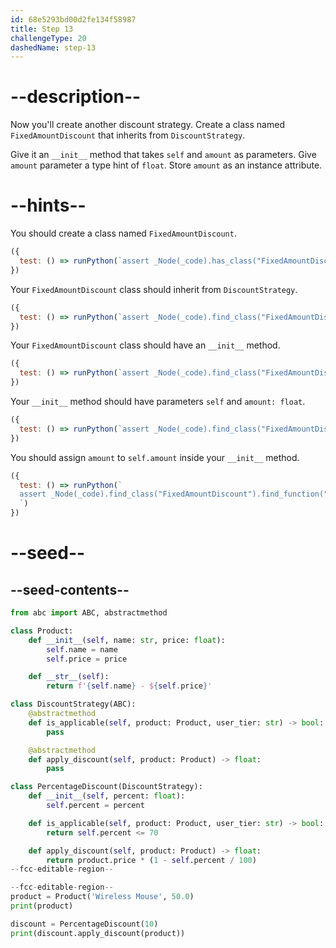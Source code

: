 ```yaml
---
id: 68e5293bd00d2fe134f58987
title: Step 13
challengeType: 20
dashedName: step-13
---
```


# --description--

Now you'll create another discount strategy. Create a class named `FixedAmountDiscount` that inherits from `DiscountStrategy`.

Give it an `__init__` method that takes `self` and `amount` as parameters. Give `amount` parameter a type hint of `float`. Store `amount` as an instance attribute.

# --hints--

You should create a class named `FixedAmountDiscount`.

```js
({
  test: () => runPython(`assert _Node(_code).has_class("FixedAmountDiscount")`)
})
```

Your `FixedAmountDiscount` class should inherit from `DiscountStrategy`.

```js
({
  test: () => runPython(`assert _Node(_code).find_class("FixedAmountDiscount").inherits_from("DiscountStrategy")`)
})
```

Your `FixedAmountDiscount` class should have an `__init__` method.

```js
({
  test: () => runPython(`assert _Node(_code).find_class("FixedAmountDiscount").has_function("__init__")`)
})
```

Your `__init__` method should have parameters `self` and `amount: float`.

```js
({
  test: () => runPython(`assert _Node(_code).find_class("FixedAmountDiscount").find_function("__init__").has_args("self, amount: float")`)
})
```

You should assign `amount` to `self.amount` inside your `__init__` method.

```js
({
  test: () => runPython(`
  assert _Node(_code).find_class("FixedAmountDiscount").find_function("__init__").has_stmt("self.amount = amount")
  `)
})
```

# --seed--

## --seed-contents--

```py
from abc import ABC, abstractmethod

class Product:
    def __init__(self, name: str, price: float):
        self.name = name
        self.price = price

    def __str__(self):
        return f'{self.name} - ${self.price}'

class DiscountStrategy(ABC):
    @abstractmethod
    def is_applicable(self, product: Product, user_tier: str) -> bool:
        pass

    @abstractmethod
    def apply_discount(self, product: Product) -> float:
        pass

class PercentageDiscount(DiscountStrategy):
    def __init__(self, percent: float):
        self.percent = percent

    def is_applicable(self, product: Product, user_tier: str) -> bool:
        return self.percent <= 70

    def apply_discount(self, product: Product) -> float:
        return product.price * (1 - self.percent / 100)
--fcc-editable-region--

--fcc-editable-region--
product = Product('Wireless Mouse', 50.0)
print(product)

discount = PercentageDiscount(10)
print(discount.apply_discount(product))
```
